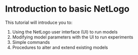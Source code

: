 ---
---

# Introduction to basic NetLogo

This tutorial will introduce you to:

1. Using the NetLogo user interface (UI) to run models
2. Modifying model parameters with the UI to run experiments 
3. Simple commands
4. Procedures to alter and extend existing models

